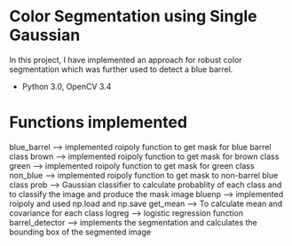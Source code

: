 Color Segmentation using Single Gaussian
===================================

In this project, I have implemented an approach for robust color segmentation which was further used to detect a blue barrel. 

* Python 3.0, OpenCV 3.4

# Functions implemented
blue_barrel --> implemented roipoly function to get mask for blue barrel class
brown --> implemented roipoly function to get mask for brown class
green --> implemented roipoly function to get mask for green class
non_blue --> implemented roipoly function to get mask to non-barrel blue class
prob --> Gaussian classifier to calculate probablity of each class and to classify the image and produce the mask image
bluenp --> implemented roipoly and used np.load and np.save
get_mean --> To calculate mean and covariance for each class
logreg --> logistic regression function
barrel_detector --> implements the segmentation and calculates the bounding box of the segmented image
